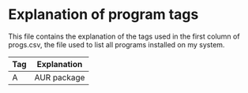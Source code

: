 # Explanation of program tags

This file contains the explanation of the tags used in the first column of progs.csv, the file used to list all programs installed on my system.

| Tag | Explanation |
|-----|-------------|
| A   | AUR package |
